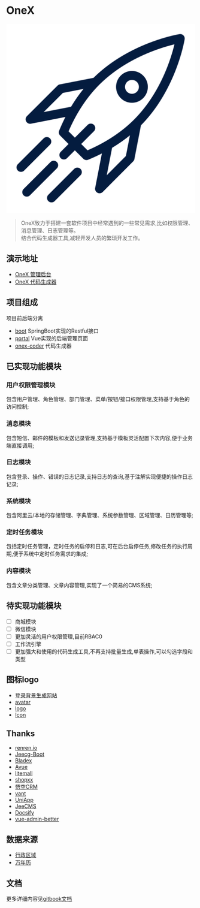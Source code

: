 # OneX
![img](./_media/icon.svg ':size=120x120')

> OneX致力于搭建一套软件项目中经常遇到的一些常见需求,比如权限管理、消息管理、日志管理等。     
结合代码生成器工具,减轻开发人员的繁琐开发工作。

## 演示地址
* [OneX 管理后台](http://portal.onex.nb6868.com)
* [OneX 代码生成器](http://coder.onex.nb6868.com)

## 项目组成
项目前后端分离

* [boot](https://github.com/zhangchaoxu/onex-boot/)  SpringBoot实现的Restful接口
* [portal](https://github.com/zhangchaoxu/onex-portal) Vue实现的后端管理页面
* [onex-coder](https://github.com/zhangchaoxu/onex-coder) 代码生成器

## 已实现功能模块
### 用户权限管理模块
包含用户管理、角色管理、部门管理、菜单/按钮/接口权限管理,支持基于角色的访问控制;

### 消息模块
包含短信、邮件的模板和发送记录管理,支持基于模板灵活配置下次内容,便于业务端直接调用;

### 日志模块
包含登录、操作、错误的日志记录,支持日志的查询,基于注解实现便捷的操作日志记录;

### 系统模块
包含阿里云/本地的存储管理、字典管理、系统参数管理、区域管理、日历管理等;

### 定时任务模块
包括定时任务管理，定时任务的启停和日志,可在后台启停任务,修改任务的执行周期,便于系统中定时任务需求的集成;

### 内容模块
包含文章分类管理、文章内容管理,实现了一个简易的CMS系统;

## 待实现功能模块
* [ ] 商城模块
* [ ] 微信模块
* [ ] 更加灵活的用户权限管理,目前RBAC0
* [ ] 工作流引擎
* [ ] 更加强大和使用的代码生成工具,不再支持批量生成,单表操作,可以勾选字段和类型

## 图标logo
* [登录背景生成网站](https://trianglify.io)
* [avatar](https://www.iconfinder.com/iconsets/business-avatar-1)
* [logo](https://www.iconfinder.com/icons/2120156/astronaut_astronomy_rocket_science_space_icon)
* [Icon](https://www.iconfont.cn/collections/detail?cid=9402)

## Thanks
* [renren.io](https://www.renren.io/)
* [Jeecg-Boot](http://www.jeecg.com/)
* [Bladex](https://bladex.vip/#/)
* [Avue](https://avuejs.com/)
* [litemall](https://github.com/linlinjava/litemall)
* [shopxx](https://www.shopxx.net/products/shopxx-b2b2c)
* [悟空CRM](https://gitee.com/wukongcrm/72crm-java)
* [vant](https://youzan.github.io/vant/)
* [UniApp](https://uniapp.dcloud.io/)
* [JeeCMS](http://www.jeecms.com/)
* [Docsify](https://docsify.js.org/)
* [vue-admin-better](https://github.com/chuzhixin/vue-admin-better)

## 数据来源
* [行政区域](https://github.com/xiangyuecn/AreaCity-JsSpider-StatsGov/)
* [万年历](http://timor.tech/api/holiday/)

## 文档
更多详细内容见[gitbook文档](https://onex.nb6868.com)


